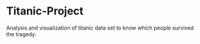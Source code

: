 # Titanic-Project
Analysis and visualization of titanic data set to know which people survived the tragedy.
